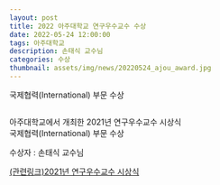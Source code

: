 ```yaml
---
layout: post
title: 2022 아주대학교 연구우수교수 수상
date: 2022-05-24 12:00:00
tags: 아주대학교
description: 손태식 교수님
categories: 수상
thumbnail: assets/img/news/20220524_ajou_award.jpg
---
```


<p class="item-intro text-muted">국제협력(International) 부문 수상</p>
<img class="img-responsive img-centered" src="img/news/20220524_ajou_award.jpg" alt="">
<p>아주대학교에서 개최한 2021년 연구우수교수 시상식<br> 국제협력(International) 부문 수상</p>
<p>수상자 : 손태식 교수님</p>
<p><a href="https://www.ajou.ac.kr/kr/ajou/news.do?mode=view&articleNo=198481">(관련링크)2021년 연구우수교수 시상식</a></p>